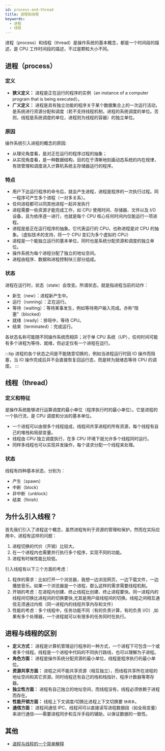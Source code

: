 ```yaml
---
id: process-and-thread
title: 进程和线程
keywords:
  - 进程
  - 线程
---
```


进程（process）和线程（thread）是操作系统的基本概念，都是一个时间段的描述，是 CPU 工作时间段的描述，不过是颗粒大小不同。

## 进程（process）

### 定义

- **狭义定义：** 进程是正在运行的程序的实例（an instance of a computer program that is being executed）。
- **广义定义：** 进程是具有独立功能的程序关于某个数据集合上的一次运行活动，是系统进行资源分配和调度（若不支持线程机制，进程的系统调度的单位。否则，线程是系统调度的单位，进程则为线程的容器）的独立单位。

### 原因

操作系统引入进程的概念的原因:

- 从理论角度看，是对正在运行的程序过程的抽象；
- 从实现角度看，是一种数据结构，目的在于清晰地刻画动态系统的内在规律，有效管理和调度进入计算机系统主存储器运行的程序。

### 特点

- 用户下达运行程序的命令后，就会产生进程，进程是程序的一次执行过程。同一程序可产生多个进程（一对多关系）。
- 任何进程都可以同其他进程一起并发执行
- 进程需要一些资源才能完成工作，如 CPU 使用时间、存储器、文件以及 I/O 设备，且为依序逐一进行，也就是每个 CPU 核心任何时间内仅能运行一项进程。
- 进程是是正在运行程序的抽象。它代表运行的 CPU，也称进程是对 CPU 的抽象。（虚拟技术的支持，将一个 CPU 变幻为多个虚拟的 CPU）
- 进程是一个能独立运行的基本单位，同时也是系统分配资源和调度的独立单位。
- 操作系统为每个进程分配了独立的地址空间。
- 进程由程序、数据和进程控制块三部分组成。

<!-- ### 内容

一个计算机系统进程包括（或者说“拥有”）下列数据：

- 那个程序的可执行机器代码的一个在存储器的映像。
- 分配到的存储器（通常是虚拟的一个存储器区域）。存储器的内容包括可执行代码、特定于进程的数据（输入、输出）、调用堆栈、堆栈（用于保存运行时运输中途产生的数据）。
- 分配给该进程的资源的操作系统描述符，诸如文件描述符（Unix 术语）或文件句柄（Windows）、数据源和数据终端。
- 安全特性，诸如进程拥有者和进程的权限集（可以容许的操作）。
- 处理器状态（内文），诸如寄存器内容、物理存储器定址等。当进程正在运行时，状态通常存储在寄存器，其他情况在存储器。 -->

### 状态

进程在运行时，状态（state）会改变。所谓状态，就是指进程当前的动作：

- 新生（new）：进程新产生中。
- 运行（running）：正在运行。
- 等待（waiting）：等待某事发生，例如等待用户输入完成。亦称“阻塞”（blocked）
- 就绪（ready）：排班中，等待 CPU。
- 结束（terminated）：完成运行。

各状态名称可能随不同操作系统而相异；对于单 CPU 系统（UP），任何时间可能有多个进程为等待、就绪，但必定仅有一个进程在运行。

:::tip
进程的各个状态之间是不能随意切换的，例如当进程运行时因 IO 操作而阻塞，当 IO 操作完成后并不会直接恢复回运行态，而是转为就绪态等待 CPU 的调度。
:::

## 线程（thread）

### 定义和特征

是操作系统能够进行运算调度的最小单位（程序执行时的最小单位）。它是进程的一个执行流，是 CPU 调度和分派的基本单位。

- 一个进程可以由很多个线程组成，线程间共享进程的所有资源，每个线程有自己的堆栈和局部变量。
- 线程由 CPU 独立调度执行，在多 CPU 环境下就允许多个线程同时运行。
- 同样多线程也可以实现并发操作，每个请求分配一个线程来处理。

### 状态

线程有四种基本状态，分别为：

- 产生（spawn）
- 中断（block）
- 非中断（unblock）
- 结束（finish）

## 为什么引入线程？

首先我们引入了进程这个概念，虽然进程有利于资源的管理和保护。然而在实际应用中，进程有这样的问题：

1. 进程切换的代价（开销）比较大。
2. 在一个进程内也需要并行执行多个程序，实现不同的功能。
3. 进程有时候性能比较低。

引入线程有以下三个方面的考虑：

1. 程序的需求：比如打开一个浏览器，我想一边浏览网页，一边下载文件，一边播放音乐。如果一个浏览器是一个进程，那么这样的需求需要线程机制。
2. 开销的考虑：在进程内创建、终止线程比创建、终止进程要快。同一进程内的线程间切换比进程间的切换要快,尤其是用户级线程间的切换。线程之间相互通信无须通过内核（同一进程内的线程共享内存和文件）
3. 性能的考虑：多个线程中，任务功能不同（有的负责计算，有的负责 I/O）,如果有多个处理器，一个进程就可以有很多的任务同时在执行。

## 进程与线程的区别

- **定义方式：** 进程是计算机管理运行程序的一种方式，一个进程下可包含一个或者多个线程。线程是一个进程中代码的不同执行路线，也可以理解为子进程。
- **角色方面：** 进程是操作系统分配资源的最小单位，线程是程序执行的最小单位。
- **资源共享方面：** 进程之间不能共享资源（相互独立），而线程共享所在进程的地址空间和其它资源。同时线程还有自己的栈和栈指针，程序计数器等寄存器。
- **独立性方面：** 进程有自己独立的地址空间，而线程没有，线程必须依赖于进程而存在。
- **性能开销方面：** 线程上下文调度/切换比进程上下文切换要 `快得多`。
- **通信方面：** 进程间通信 IPC，线程间可以直接读写进程数据段（如全局变量）来进行通信——需要进程同步和互斥手段的辅助，以保证数据的一致性。

## 其他

- [进程与线程的一个简单解释](https://www.ruanyifeng.com/blog/2013/04/processes_and_threads.html)
